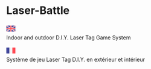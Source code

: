 # Laser-Battle
![GB](https://github.com/LaserBattle-fr/Laser-Battle/blob/master/Documentation/Images/united-kingdom.png)<br>
Indoor and outdoor D.I.Y. Laser Tag Game System

![FR](https://github.com/LaserBattle-fr/Laser-Battle/blob/master/Documentation/Images/france.png)<br>
Système de jeu Laser Tag D.I.Y. en extérieur et intérieur

